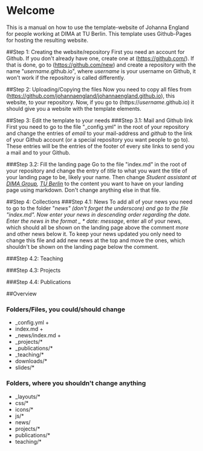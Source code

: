 # Welcome
This is a manual on how to use the template-website of Johanna England for people working at DIMA at TU Berlin.
This template uses Github-Pages for hosting the resulting website.

##Step 1: Creating the website/repository
First you need an account for Github. If you don't already have one, create one at (https://github.com/). If that is done, go to (https://github.com/new) and create a repository with the name "*username*.github.io", where *username* is your username on Github, it won't work if the repository is called differently.

##Step 2: Uploading/Copying the files
Now you need to copy all files from (https://github.com/johannaengland/johannaengland.github.io), this website, to your repository. Now, if you go to (https://*username*.github.io) it should give you a website with the template elements.

##Step 3: Edit the template to your needs
###Step 3.1: Mail and Github link
First you need to go to the file "_config.yml" in the root of your repository and change the entries of *email* to your mail-address and *github* to the link of your Github account (or a special repository you want people to go to). These entries will be the entries of the footer of every site links to send you a mail and to your Github.

###Step 3.2: Fill the landing page
Go to the file "index.md" in the root of your repository and change the entry of *title* to what you want the title of your landing page to be, likely your name. Then change *Student assistant at [DIMA Group](http://www.dima.tu-berlin.de), [TU Berlin](http://www.tu-berlin.de)* to the content you want to have on your landing page using markdown. Don't change anything else in that file.

##Step 4: Collections
###Step 4.1: News
To add all of your news you need to go to the folder "_news" (don't forget the underscore) and go to the file "index.md". Now enter your news in descending order regarding the date. Enter the news in the format _ * date: message_, enter all of your news, which should all be shown on the landing page above the comment *more* and other news below it.
To keep your news updated you only need to change this file and add new news at the top and move the ones, which shouldn't be shown on the landing page below the comment.

###Step 4.2: Teaching

###Step 4.3: Projects

###Step 4.4: Publications


##Overview
### Folders/Files, you could/should change
* _config.yml       +
* index.md          +
* _news/index.md    +
* _projects/*
* _publications/*
* _teaching/*
* downloads/*
* slides/*


### Folders, where you shouldn't change anything
* _layouts/*
* css/*
* icons/*
* js/*
* news/
* projects/*
* publications/*
* teaching/*
